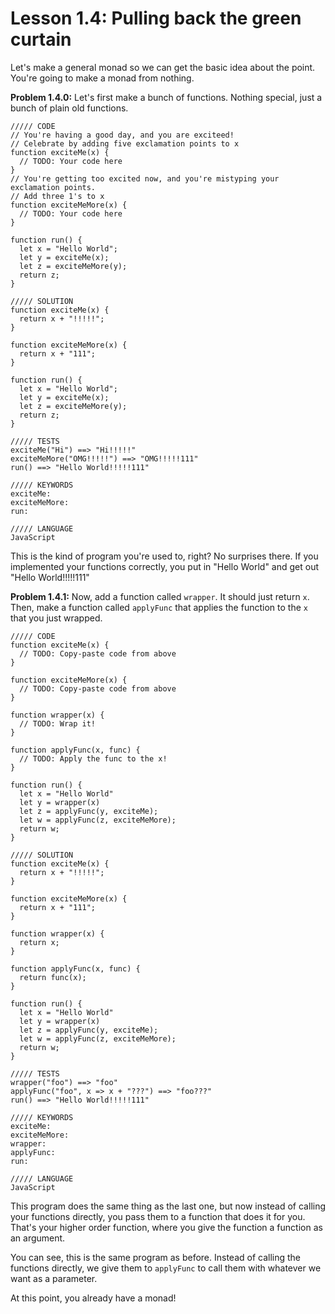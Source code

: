 # Lesson 1.4: Pulling back the green curtain 

Let's make a general monad so we can get the basic idea about the point. You're going to make a monad from nothing. 

**Problem 1.4.0:** Let's first make a bunch of functions. Nothing special, just a bunch of plain old functions.

```problem
///// CODE
// You're having a good day, and you are exciteed!
// Celebrate by adding five exclamation points to x
function exciteMe(x) {
  // TODO: Your code here  
}
// You're getting too excited now, and you're mistyping your exclamation points.
// Add three 1's to x
function exciteMeMore(x) {
  // TODO: Your code here  
}

function run() {
  let x = "Hello World";
  let y = exciteMe(x);
  let z = exciteMeMore(y);
  return z;
}

///// SOLUTION
function exciteMe(x) {
  return x + "!!!!!";
}

function exciteMeMore(x) {
  return x + "111";
}

function run() {
  let x = "Hello World";
  let y = exciteMe(x);
  let z = exciteMeMore(y);
  return z;
}

///// TESTS
exciteMe("Hi") ==> "Hi!!!!!"
exciteMeMore("OMG!!!!!") ==> "OMG!!!!!111"
run() ==> "Hello World!!!!!111"

///// KEYWORDS
exciteMe:
exciteMeMore:
run:

///// LANGUAGE
JavaScript
```

This is the kind of program you're used to, right? No surprises there. If you implemented your functions correctly, you put in "Hello World" and get out "Hello World!!!!!111"

**Problem 1.4.1:** Now, add a function called `wrapper`. It should just return `x`. Then, make a function called `applyFunc` that applies the function to the `x` that you just wrapped.

```problem
///// CODE
function exciteMe(x) {
  // TODO: Copy-paste code from above 
}

function exciteMeMore(x) {
  // TODO: Copy-paste code from above
}

function wrapper(x) {
  // TODO: Wrap it!
}

function applyFunc(x, func) {
  // TODO: Apply the func to the x!
}

function run() {
  let x = "Hello World"
  let y = wrapper(x)
  let z = applyFunc(y, exciteMe);
  let w = applyFunc(z, exciteMeMore);
  return w;
}

///// SOLUTION
function exciteMe(x) {
  return x + "!!!!!";
}

function exciteMeMore(x) {
  return x + "111";
}

function wrapper(x) {
  return x;
}

function applyFunc(x, func) {
  return func(x);
}

function run() {
  let x = "Hello World"
  let y = wrapper(x)
  let z = applyFunc(y, exciteMe);
  let w = applyFunc(z, exciteMeMore);
  return w;
}

///// TESTS
wrapper("foo") ==> "foo"
applyFunc("foo", x => x + "???") ==> "foo???"
run() ==> "Hello World!!!!!111"

///// KEYWORDS
exciteMe:
exciteMeMore:
wrapper:
applyFunc:
run:

///// LANGUAGE
JavaScript
```

This program does the same thing as the last one, but now instead of calling your functions directly, you pass them to a function that does it for you. That's your higher order function, where you give the function a function as an argument. 

You can see, this is the same program as before. Instead of calling the functions directly, we give them to `applyFunc` to call them with whatever we want as a parameter.

At this point, you already have a monad!
